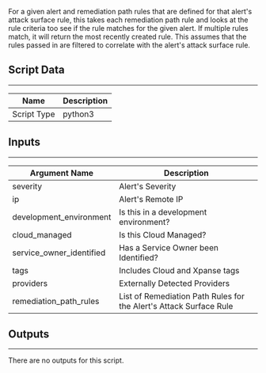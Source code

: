 For a given alert and remediation path rules that are defined for that alert's attack surface rule, this takes each remediation path rule and looks at the rule criteria too see if the rule matches for the given alert. If multiple rules match, it will return the most recently created rule. This assumes that the rules passed in are filtered to correlate with the alert's attack surface rule.

## Script Data
---

| **Name** | **Description** |
| --- | --- |
| Script Type | python3 |

## Inputs
---

| **Argument Name** | **Description** |
| --- | --- |
| severity | Alert's Severity |
| ip | Alert's Remote IP |
| development_environment | Is this in a development environment? |
| cloud_managed | Is this Cloud Managed? |
| service_owner_identified | Has a Service Owner been Identified? |
| tags | Includes Cloud and Xpanse tags |
| providers | Externally Detected Providers |
| remediation_path_rules | List of Remediation Path Rules for the Alert's Attack Surface Rule |

## Outputs
---
There are no outputs for this script.
